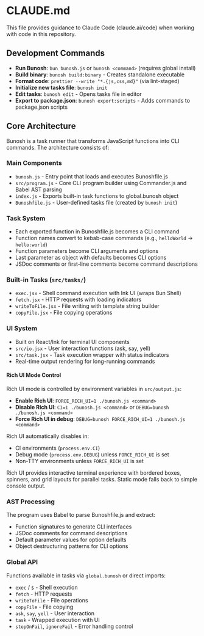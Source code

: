 # CLAUDE.md

This file provides guidance to Claude Code (claude.ai/code) when working with code in this repository.

## Development Commands

- **Run Bunosh**: `bun bunosh.js` or `bunosh <command>` (requires global install)
- **Build binary**: `bunosh build:binary` - Creates standalone executable
- **Format code**: `prettier --write "*.{js,css,md}"` (via lint-staged)
- **Initialize new tasks file**: `bunosh init`
- **Edit tasks**: `bunosh edit` - Opens tasks file in editor
- **Export to package.json**: `bunosh export:scripts` - Adds commands to package.json scripts

## Core Architecture

Bunosh is a task runner that transforms JavaScript functions into CLI commands. The architecture consists of:

### Main Components
- `bunosh.js` - Entry point that loads and executes Bunoshfile.js
- `src/program.js` - Core CLI program builder using Commander.js and Babel AST parsing
- `index.js` - Exports built-in task functions to global.bunosh object
- `Bunoshfile.js` - User-defined tasks file (created by `bunosh init`)

### Task System
- Each exported function in Bunoshfile.js becomes a CLI command
- Function names convert to kebab-case commands (e.g., `helloWorld` → `hello:world`)
- Function parameters become CLI arguments and options
- Last parameter as object with defaults becomes CLI options
- JSDoc comments or first-line comments become command descriptions

### Built-in Tasks (`src/tasks/`)
- `exec.jsx` - Shell command execution with Ink UI (wraps Bun Shell)
- `fetch.jsx` - HTTP requests with loading indicators
- `writeToFile.jsx` - File writing with template string builder
- `copyFile.jsx` - File copying operations

### UI System
- Built on React/Ink for terminal UI components
- `src/io.jsx` - User interaction functions (ask, say, yell)
- `src/task.jsx` - Task execution wrapper with status indicators
- Real-time output rendering for long-running commands

#### Rich UI Mode Control
Rich UI mode is controlled by environment variables in `src/output.js`:
- **Enable Rich UI**: `FORCE_RICH_UI=1 ./bunosh.js <command>`
- **Disable Rich UI**: `CI=1 ./bunosh.js <command>` or `DEBUG=bunosh ./bunosh.js <command>`
- **Force Rich UI in debug**: `DEBUG=bunosh FORCE_RICH_UI=1 ./bunosh.js <command>`

Rich UI automatically disables in:
- CI environments (`process.env.CI`)
- Debug mode (`process.env.DEBUG`) unless `FORCE_RICH_UI` is set
- Non-TTY environments unless `FORCE_RICH_UI` is set

Rich UI provides interactive terminal experience with bordered boxes, spinners, and grid layouts for parallel tasks. Static mode falls back to simple console output.

### AST Processing
The program uses Babel to parse Bunoshfile.js and extract:
- Function signatures to generate CLI interfaces
- JSDoc comments for command descriptions
- Default parameter values for option defaults
- Object destructuring patterns for CLI options

### Global API
Functions available in tasks via `global.bunosh` or direct imports:
- `exec` / `$` - Shell execution
- `fetch` - HTTP requests
- `writeToFile` - File operations
- `copyFile` - File copying
- `ask`, `say`, `yell` - User interaction
- `task` - Wrapped execution with UI
- `stopOnFail`, `ignoreFail` - Error handling control